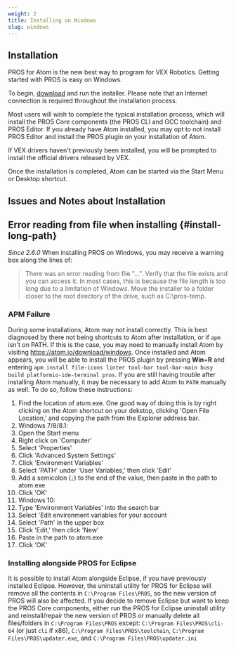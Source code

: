 ```yaml
---
weight: 2
title: Installing on Windows
slug: windows
---
```


## Installation

PROS for Atom is the new best way to program for VEX Robotics. Getting started with PROS is easy on Windows.

To begin, [download](https://github.com/purduesigbots/pros/releases/latest) and run the installer. Please note that an Internet connection is required throughout the installation process.

Most users will wish to complete the typical installation process, which will install the PROS Core components (the PROS CLI and GCC toolchain) and PROS Editor. If you already have Atom installed, you may opt to not install PROS Editor and install the PROS plugin on your installation of Atom.

If VEX drivers haven't previously been installed, you will be prompted to install the official drivers released by VEX.

Once the installation is completed, Atom can be started via the Start Menu or Desktop shortcut.


## Issues and Notes about Installation

## Error reading from file when installing {#install-long-path}
_Since 2.6.0_
When installing PROS on Windows, you may receive a warning box along the lines of:
> There was an error reading from file "...". Verify that the file exists and you can access it.
In most cases, this is because the file length is too long due to a limitation of Windows. Move the installer to a folder closer to the root directory of the drive, such as C:\pros-temp.

### APM Failure
During some installations, Atom may not install correctly. This is best diagnosed by there not being shortcuts to
Atom after installation, or if `apm` isn't on PATH. If this is the case, you may need to manually install Atom by visiting
https://atom.io/download/windows. Once installed and Atom appears, you will be able to install the PROS plugin by pressing
**Win**+**R** and entering `apm install file-icons linter tool-bar tool-bar-main busy build platformio-ide-terminal pros`. If you are still having trouble after installing Atom manually, it may be necessary to add Atom to `PATH` manually as well. To do so, follow these instructions:
1. Find the location of atom.exe. One good way of doing this is by right clicking on the Atom shortcut on your dekstop, clicking 'Open File Location,' and copying the path from the Explorer address bar.
2. Windows 7/8/8.1:
  1. Open the Start menu
  2. Right click on 'Computer'
  3. Select 'Properties'
  4. Click 'Advanced System Settings'
  5. Click 'Environment Variables'
  6. Select 'PATH' under 'User Variables,' then click 'Edit'
  7. Add a semicolon (`;`) to the end of the value, then paste in the path to atom.exe
  8. Click 'OK'
3. Windows 10:
  1. Type 'Environment Variables' into the search bar
  2. Select 'Edit environment variables for your account
  3. Select 'Path' in the upper box
  4. Click 'Edit,' then click 'New'
  5. Paste in the path to atom.exe
  6. Click 'OK'

### Installing alongside PROS for Eclipse
It is possible to install Atom alongside Eclipse, if you have previously installed Eclipse. However, the uninstall utility for
PROS for Eclipse will remove all the contents in `C:\Program Files\PROS`, so the new version of PROS will also be affected.
If you decide to remove Eclipse but want to keep the PROS Core components, either run the PROS for Eclipse uninstall utility and
reinstall/repair the new version of PROS or manually delete all files/folders in `C:\Program Files\PROS` except: `C:\Program Files\PROS\cli-64`
(or just `cli` if x86), `C:\Program Files\PROS\toolchain`, `C:\Program Files\PROS\updater.exe`, and `C:\Program Files\PROS\updater.ini`
